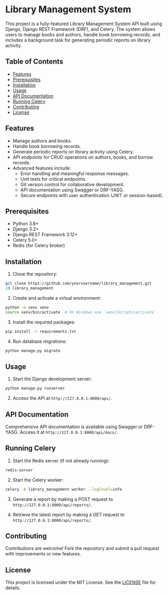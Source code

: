 # Library Management System

This project is a fully-featured Library Management System API built using Django, Django REST Framework (DRF), and Celery. The system allows users to manage books and authors, handle book borrowing records, and includes a background task for generating periodic reports on library activity.

## Table of Contents

- [Features](#features)
- [Prerequisites](#prerequisites)
- [Installation](#installation)
- [Usage](#usage)
- [API Documentation](#api-documentation)
- [Running Celery](#running-celery)
- [Contributing](#contributing)
- [License](#license)

## Features

- Manage authors and books.
- Handle book borrowing records.
- Generate periodic reports on library activity using Celery.
- API endpoints for CRUD operations on authors, books, and borrow records.
- Advanced features include:
  - Error handling and meaningful response messages.
  - Unit tests for critical endpoints.
  - Git version control for collaborative development.
  - API documentation using Swagger or DRF-YASG.
  - Secure endpoints with user authentication (JWT or session-based).

## Prerequisites

- Python 3.8+
- Django 3.2+
- Django REST Framework 3.12+
- Celery 5.0+
- Redis (for Celery broker)

## Installation

1. Clone the repository:

```bash
git clone https://github.com/yourusername/library_management.git
cd library_management
```

2. Create and activate a virtual environment:

```bash
python -m venv venv
source venv/bin/activate  # On Windows use `venv\Scripts\activate`
```

3. Install the required packages:

```bash
pip install -r requirements.txt
```

4. Run database migrations:

```bash
python manage.py migrate
```

## Usage

1. Start the Django development server:

```bash
python manage.py runserver
```

2. Access the API at `http://127.0.0.1:8000/api/`.

## API Documentation

Comprehensive API documentation is available using Swagger or DRF-YASG. Access it at `http://127.0.0.1:8000/api/docs/`.

## Running Celery

1. Start the Redis server (if not already running):

```bash
redis-server
```

2. Start the Celery worker:

```bash
celery -A library_management worker --loglevel=info
```

3. Generate a report by making a POST request to `http://127.0.0.1:8000/api/reports/`.

4. Retrieve the latest report by making a GET request to `http://127.0.0.1:8000/api/reports/`.

## Contributing

Contributions are welcome! Fork the repository and submit a pull request with improvements or new features.

## License

This project is licensed under the MIT License. See the [LICENSE](LICENSE) file for details.

